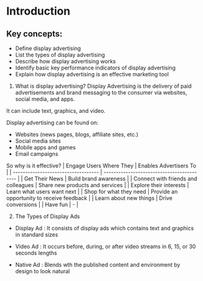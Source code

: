 # Introduction

## Key concepts:
- Define display advertising
- List the types of display advertising
- Describe how display advertising works
- Identify basic key performance indicators of display advertising
- Explain how display advertising is an effective marketing tool

1. What is display advertising?
Display Advertising is the delivery of paid advertisements and brand messaging to the consumer via websites, social media, and apps.

It can include text, graphics, and video.

Display advertising can be found on:
- Websites (news pages, blogs, affiliate sites, etc.)
- Social media sites
- Mobile apps and games
- Email campaigns

So why is it effective?
| Engage Users Where They             | Enables Advertisers To                     |
| ----------------------------------- | ------------------------------------------ |
| Get Their News                      | Build brand awareness                      |
| Connect with friends and colleagues | Share new products and services            |
| Explore their interests             | Learn what users want next                 |
| Shop for what they need             | Provide an opportunity to receive feedback |
| Learn about new things              | Drive conversions                          |
| Have fun                            | -                                          |

2. The Types of Display Ads
- Display Ad
: It consists of display ads which contains text and graphics in standard sizes

- Video Ad
: It occurs before, during, or after video streams in 6, 15, or 30 seconds lengths

- Native Ad
: Blends wth the published content and environment by design to look natural
